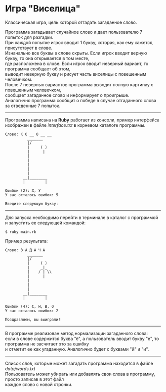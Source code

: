Игра "Виселица"
======

Классическая игра, цель которой отгадать загаданное слово.

Программа загадывает случайное слово и дает пользователю 7 попыток для разгадки.  
При каждой попытке игрок вводит 1 букву, которая, как ему кажется, присутствует в слове.  
Изначально все буквы в слове скрыты.  Если игрок вводит верную букву, то она открывается в том месте,  
где расположена в слове. Если игрок вводит неверный вариант, то программа сообщает об этом,  
выводит неверную букву и рисует часть виселицы с повешенным человечком.  
После 7 неверных вариантов программа выводит полную картинку с повешенным человечком,  
сообщает загаданное слово и информирует о проигрыше.  
Аналогично программа сообщит о победе в случае отгаданного слова за отведенные 7 попыток.
___

Программа написана на **Ruby** работает из консоли, пример интерфейса изображен в файле _interface.txt_ в корневом каталоге программы.  

```
Слово: К О __ О __ __
          _______
          |/
          |     ( )
          |      |
          |
          |
          |
          |
          |
        __|________
        |         |

Ошибки (2): Х, У
У вас осталось ошибок: 5

Введите следующую букву:
```
___

Для запуска необходимо перейти в терминале в каталог с программой
и запустить ее следующей командой:

`$ ruby main.rb`
  
  
Пример результата:

```
Слово: З А Д А Ч А
          _______
          |/
          |     ( )
          |     _|_
          |    / | \\
          |      |
          |
          |
          |
        __|________
        |         |

Ошибки (4): С, Н, В, О
У вас осталось ошибок: 2

Поздравляем, вы выиграли!
```

***

В программе реализован метод нормализации загаданного слова:  
если в слове содержится буква "ё", а пользователь вводит букву "е", то программа не засчитает это за ошибку  
и отметит ее как угаданную. Аналогично будет с буквами "й" и "и".

***

Список слов, которые может загадать программа находится в файле _data/words.txt_  
Пользователь может убирать или добавлять свои слова в программу, просто записав в этот файл  
каждое слово с новой строчки.

